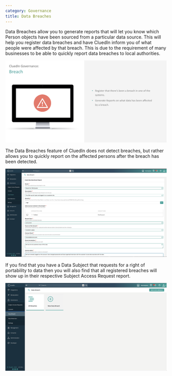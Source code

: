 ```yaml
---
category: Governance
title: Data Breaches
---
```


Data Breaches allow you to generate reports that will let you know which Person objects have been sourced from a particular data source. This will help you register data breaches and have CluedIn inform you of what people were affected by that breach. This is due to the requirement of many businesses to be able to quickly report data breaches to local authorities. 

![Diagram](intro-breach.png)  

The Data Breaches feature of CluedIn does not detect breaches, but rather allows you to quickly report on the affected persons after the breach has been detected. 

![Diagram](breach-form.png)  

If you find that you have a Data Subject that requests for a right of portability to data then you will also find that all registered breaches will show up in their respective Subject Access Request report. 

![Diagram](create-new-breach.png)  